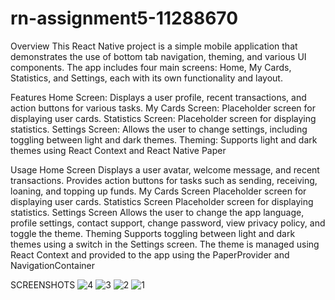# rn-assignment5-11288670

Overview
This React Native project is a simple mobile application that demonstrates the use of bottom tab navigation, theming, and various UI components. The app includes four main screens: Home, My Cards, Statistics, and Settings, each with its own functionality and layout.

Features
Home Screen: Displays a user profile, recent transactions, and action buttons for various tasks.
My Cards Screen: Placeholder screen for displaying user cards.
Statistics Screen: Placeholder screen for displaying statistics.
Settings Screen: Allows the user to change settings, including toggling between light and dark themes.
Theming: Supports light and dark themes using React Context and React Native Paper

Usage
Home Screen
Displays a user avatar, welcome message, and recent transactions.
Provides action buttons for tasks such as sending, receiving, loaning, and topping up funds.
My Cards Screen
Placeholder screen for displaying user cards.
Statistics Screen
Placeholder screen for displaying statistics.
Settings Screen
Allows the user to change the app language, profile settings, contact support, change password, view privacy policy, and toggle the theme.
Theming
Supports toggling between light and dark themes using a switch in the Settings screen.
The theme is managed using React Context and provided to the app using the PaperProvider and NavigationContainer

SCREENSHOTS
![4](https://github.com/2004-russell/rn-assignment5-11288670/assets/151689516/cbdee4cd-10d1-40f3-9c1e-1cc01dba9b61)
![3](https://github.com/2004-russell/rn-assignment5-11288670/assets/151689516/a5f9f7ff-96e3-4266-a692-a0fbc2fd883b)
![2](https://github.com/2004-russell/rn-assignment5-11288670/assets/151689516/8ce506e5-33fa-4105-bf34-5ebe5fd994e5)
![1](https://github.com/2004-russell/rn-assignment5-11288670/assets/151689516/a35b9780-093a-4d27-b3b7-72a26e5d0f3d)
